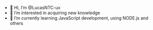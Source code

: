 - 👋 Hi, I’m @LucasNTC-ux
- 👀 I’m interested in acquiring new knowledge
- 🌱 I’m currently learning JavaScript development, using NODE.js and others

<!---
LucasNTC-ux/LucasNTC-ux is a ✨ special ✨ repository because its `README.md` (this file) appears on your GitHub profile.
You can click the Preview link to take a look at your changes.
--->
